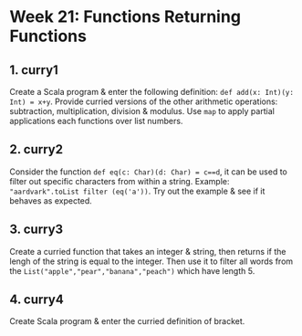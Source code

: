 # Week 21: Functions Returning Functions
## 1. curry1
Create a Scala program & enter the following definition: `def add(x: Int)(y: Int) = x+y`. Provide curried versions of the other arithmetic operations: subtraction, multiplication, division & modulus. Use `map` to apply partial applications each functions over list numbers.

## 2. curry2
Consider the function `def eq(c: Char)(d: Char) = c==d`, it can be used to filter out specific characters from within a string. Example: `"aardvark".toList filter (eq('a'))`. Try out the example & see if it behaves as expected. 

## 3. curry3
Create a curried function that takes an integer & string, then returns if the lengh of the string is equal to the integer. Then use it to filter all words from the `List("apple","pear","banana","peach")` which have length 5.

## 4. curry4
Create Scala program & enter the curried definition of bracket.
